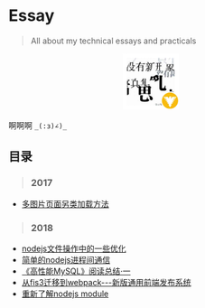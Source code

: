 # Essay
> All about my technical essays and practicals
<center>
<img src="https://github.com/wanghsinche/essay/raw/master/webwxgeticon.jpg" width=100>
</center>

啊啊啊 `_(:з)∠)_ `

## **目录**
> ### 2017
- [多图片页面另类加载方法](https://github.com/wanghsinche/essay/blob/master/2017/%E5%A4%9A%E5%9B%BE%E7%89%87%E9%A1%B5%E9%9D%A2%E5%8F%A6%E7%B1%BB%E5%8A%A0%E8%BD%BD%E6%96%B9%E6%B3%95.md)

> ### 2018
- [nodejs文件操作中的一些优化](https://github.com/wanghsinche/essay/blob/master/2018/nodejs%E6%96%87%E4%BB%B6%E6%93%8D%E4%BD%9C%E4%B8%AD%E7%9A%84%E4%B8%80%E4%BA%9B%E4%BC%98%E5%8C%96.md)
- [简单的nodejs进程间通信](https://github.com/wanghsinche/essay/blob/master/2018/%E7%AE%80%E5%8D%95%E7%9A%84nodejs%E8%BF%9B%E7%A8%8B%E9%97%B4%E9%80%9A%E4%BF%A1.md)
- [《高性能MySQL》阅读总结·一](https://github.com/wanghsinche/essay/blob/master/2018/%E3%80%8A%E9%AB%98%E6%80%A7%E8%83%BDMySQL%E3%80%8B%E9%98%85%E8%AF%BB%E6%80%BB%E7%BB%93%C2%B7%E4%B8%80.md)
- [从fis3迁移到webpack---新版通用前端发布系统](https://github.com/wanghsinche/essay/blob/master/2018/%E4%BB%8Efis3%E8%BF%81%E7%A7%BB%E5%88%B0webpack---%E6%96%B0%E7%89%88%E9%80%9A%E7%94%A8%E5%89%8D%E7%AB%AF%E5%8F%91%E5%B8%83%E7%B3%BB%E7%BB%9F.md)
- [重新了解nodejs module](https://github.com/wanghsinche/essay/blob/master/2018/%E9%87%8D%E6%96%B0%E4%BA%86%E8%A7%A3nodejs%20module.md)
